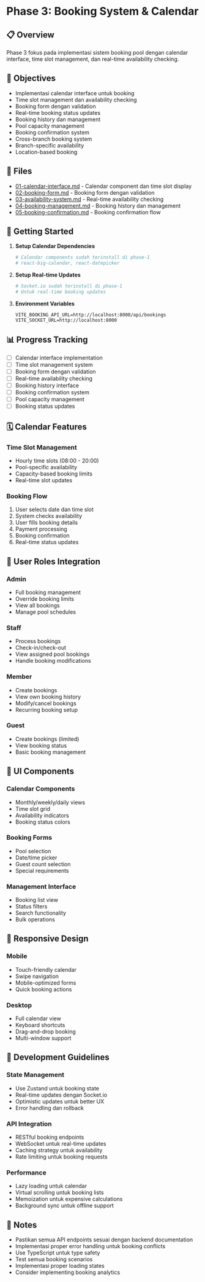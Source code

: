 # Phase 3: Booking System & Calendar

## 📋 Overview

Phase 3 fokus pada implementasi sistem booking pool dengan calendar interface, time slot management, dan real-time availability checking.

## 🎯 Objectives

- Implementasi calendar interface untuk booking
- Time slot management dan availability checking
- Booking form dengan validation
- Real-time booking status updates
- Booking history dan management
- Pool capacity management
- Booking confirmation system
- Cross-branch booking system
- Branch-specific availability
- Location-based booking

## 📁 Files

- [01-calendar-interface.md](01-calendar-interface.md) - Calendar component dan time slot display
- [02-booking-form.md](02-booking-form.md) - Booking form dengan validation
- [03-availability-system.md](03-availability-system.md) - Real-time availability checking
- [04-booking-management.md](04-booking-management.md) - Booking history dan management
- [05-booking-confirmation.md](05-booking-confirmation.md) - Booking confirmation flow

## 🚀 Getting Started

1. **Setup Calendar Dependencies**

   ```bash
   # Calendar components sudah terinstall di phase-1
   # react-big-calendar, react-datepicker
   ```

2. **Setup Real-time Updates**

   ```bash
   # Socket.io sudah terinstall di phase-1
   # Untuk real-time booking updates
   ```

3. **Environment Variables**
   ```env
   VITE_BOOKING_API_URL=http://localhost:8000/api/bookings
   VITE_SOCKET_URL=http://localhost:8000
   ```

## 📊 Progress Tracking

- [ ] Calendar interface implementation
- [ ] Time slot management system
- [ ] Booking form dengan validation
- [ ] Real-time availability checking
- [ ] Booking history interface
- [ ] Booking confirmation system
- [ ] Pool capacity management
- [ ] Booking status updates

## 🗓️ Calendar Features

### Time Slot Management

- Hourly time slots (08:00 - 20:00)
- Pool-specific availability
- Capacity-based booking limits
- Real-time slot updates

### Booking Flow

1. User selects date dan time slot
2. System checks availability
3. User fills booking details
4. Payment processing
5. Booking confirmation
6. Real-time status updates

## 👥 User Roles Integration

### Admin

- Full booking management
- Override booking limits
- View all bookings
- Manage pool schedules

### Staff

- Process bookings
- Check-in/check-out
- View assigned pool bookings
- Handle booking modifications

### Member

- Create bookings
- View own booking history
- Modify/cancel bookings
- Recurring booking setup

### Guest

- Create bookings (limited)
- View booking status
- Basic booking management

## 🎨 UI Components

### Calendar Components

- Monthly/weekly/daily views
- Time slot grid
- Availability indicators
- Booking status colors

### Booking Forms

- Pool selection
- Date/time picker
- Guest count selection
- Special requirements

### Management Interface

- Booking list view
- Status filters
- Search functionality
- Bulk operations

## 📱 Responsive Design

### Mobile

- Touch-friendly calendar
- Swipe navigation
- Mobile-optimized forms
- Quick booking actions

### Desktop

- Full calendar view
- Keyboard shortcuts
- Drag-and-drop booking
- Multi-window support

## 🔧 Development Guidelines

### State Management

- Use Zustand untuk booking state
- Real-time updates dengan Socket.io
- Optimistic updates untuk better UX
- Error handling dan rollback

### API Integration

- RESTful booking endpoints
- WebSocket untuk real-time updates
- Caching strategy untuk availability
- Rate limiting untuk booking requests

### Performance

- Lazy loading untuk calendar
- Virtual scrolling untuk booking lists
- Memoization untuk expensive calculations
- Background sync untuk offline support

## 📝 Notes

- Pastikan semua API endpoints sesuai dengan backend documentation
- Implementasi proper error handling untuk booking conflicts
- Use TypeScript untuk type safety
- Test semua booking scenarios
- Implementasi proper loading states
- Consider implementing booking analytics
